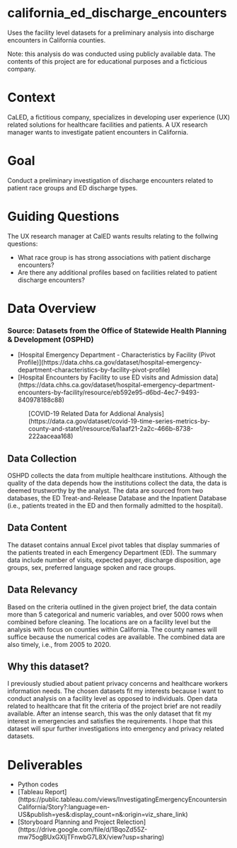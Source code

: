 # california_ed_discharge_encounters
Uses the facility level datasets for a preliminary analysis into discharge encounters in California counties.

Note: this analysis do was conducted using publicly available data. The contents of this project are for educational purposes and a ficticious company.

# Context
CaLED, a fictitious company, specializes in developing user experience (UX) related solutions for healthcare facilities and patients. A UX research manager wants to investigate patient encounters in California. 

# Goal
Conduct a preliminary investigation of discharge encounters related to patient race groups and ED discharge types.


# Guiding Questions
The UX research manager at CalED wants results relating to the follwing questions:
<ul>
  <li>What race group is has strong associations with patient discharge encounters?</li>
  <li>Are there any additional profiles based on facilities related to patient discharge encounters?</li>
</ul>

# Data Overview
### Source: Datasets from the Office of Statewide Health Planning & Development (OSPHD)

<ul>
<li>[Hospital Emergency Department - Characteristics by Facility (Pivot Profile)](https://data.chhs.ca.gov/dataset/hospital-emergency-department-characteristics-by-facility-pivot-profile)</li>
<li>[Hospital Encounters by Facility to use ED visits and Admission data](https://data.chhs.ca.gov/dataset/hospital-emergency-department-encounters-by-facility/resource/eb592e95-d6bd-4ec7-9493-840978188c88)</li>
<ul>[COVID-19 Related Data for Addional Analysis](https://data.ca.gov/dataset/covid-19-time-series-metrics-by-county-and-state1/resource/6a1aaf21-2a2c-466b-8738-222aaceaa168)</ul>
</ul>

## Data Collection 
OSHPD collects the data from multiple healthcare institutions. Although the quality of the data depends how the institutions collect the data, the data is deemed trustworthy by the analyst. The data are sourced from two databases, the ED Treat-and-Release Database and the Inpatient Database (i.e., patients treated in the ED and then formally admitted to the hospital). 

## Data Content
The dataset contains annual Excel pivot tables that display summaries of the patients treated in each Emergency Department (ED). The summary data include number of visits, expected payer, discharge disposition, age groups, sex, preferred language spoken and race groups.

## Data Relevancy 
Based on the criteria outlined in the given project brief, the data contain more than 5 categorical and numeric variables, and over 5000 rows when combined before cleaning. The locations are on a facility level but the analysis with focus on counties within California. The county names will suffice because the numerical codes are available. The combined data are also timely, i.e., from 2005 to 2020.

## Why this dataset?
I previously studied about patient privacy concerns and healthcare workers information needs. The chosen datasets fit my interests because I want to conduct analysis on a facility level as opposed to individuals. Open data related to healthcare that fit the criteria of the project brief are not readily available. After an intense search, this was the only dataset that fit my interest in emergencies and satisfies the requirements. I hope that this dataset will spur further investigations into emergency and privacy related datasets.


# Deliverables
<ul>
  <li>Python codes </li>
  <li>[Tableau Report](https://public.tableau.com/views/InvestigatingEmergencyEncountersinCalifornia/Story?:language=en-US&publish=yes&:display_count=n&:origin=viz_share_link)</li>
  <li>[Storyboard Planning and Project Relection](https://drive.google.com/file/d/1BqoZd55Z-mw75ogBUxGXljTFnwbG7L8X/view?usp=sharing)</li>
</ul>

